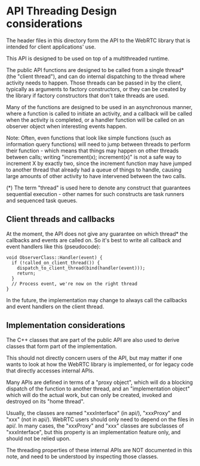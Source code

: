 <?% config.freshness.owner = 'hta' %?>
<?% config.freshness.reviewed = '2021-04-12' %?>
# API Threading Design considerations

The header files in this directory form the API to the WebRTC library
that is intended for client applications' use.

This API is designed to be used on top of a multithreaded runtime.

The public API functions are designed to be called from a single thread*
(the "client thread"), and can do internal dispatching to the thread
where activity needs to happen. Those threads can be passed in by the
client, typically as arguments to factory constructors, or they can be
created by the library if factory constructors that don't take threads
are used.

Many of the functions are designed to be used in an asynchronous manner,
where a function is called to initiate an activity, and a callback will
be called when the activity is completed, or a handler function will
be called on an observer object when interesting events happen.

Note: Often, even functions that look like simple functions (such as
information query functions) will need to jump between threads to perform
their function - which means that things may happen on other threads
between calls; writing "increment(x); increment(x)" is not a safe
way to increment X by exactly two, since the increment function may have
jumped to another thread that already had a queue of things to handle,
causing large amounts of other activity to have intervened between
the two calls.

(*) The term "thread" is used here to denote any construct that guarantees
sequential execution - other names for such constructs are task runners
and sequenced task queues.

## Client threads and callbacks

At the moment, the API does not give any guarantee on which thread* the
callbacks and events are called on. So it's best to write all callback
and event handlers like this (pseudocode):
```
void ObserverClass::Handler(event) {
  if (!called_on_client_thread()) {
    dispatch_to_client_thread(bind(handler(event)));
    return;
  }
  // Process event, we're now on the right thread
}
```
In the future, the implementation may change to always call the callbacks
and event handlers on the client thread.

## Implementation considerations

The C++ classes that are part of the public API are also used to derive
classes that form part of the implementation.

This should not directly concern users of the API, but may matter if one
wants to look at how the WebRTC library is implemented, or for legacy code
that directly accesses internal APIs.

Many APIs are defined in terms of a "proxy object", which will do a blocking
dispatch of the function to another thread, and an "implementation object"
which will do the actual
work, but can only be created, invoked and destroyed on its "home thread".

Usually, the classes are named "xxxInterface" (in api/), "xxxProxy" and
"xxx" (not in api/). WebRTC users should only need to depend on the files
in api/. In many cases, the "xxxProxy" and "xxx" classes are subclasses
of "xxxInterface", but this property is an implementation feature only,
and should not be relied upon.

The threading properties of these internal APIs are NOT documented in
this note, and need to be understood by inspecting those classes.
